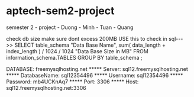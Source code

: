# aptech-sem2-project
semester 2 - project - Duong - Minh - Tuan - Quang


check db size make sure dont excess 200MB
USE this to check in sql--->> SELECT table_schema "Data Base Name",
sum( data_length + index_length ) / 1024 / 1024 "Data Base Size in MB"
FROM information_schema.TABLES GROUP BY table_schema ;

DATABASE: freemysqlhosting.net
***** Server: sql12.freemysqlhosting.net
***** DatabaseName: sql12354496
***** Username: sql12354496
***** Password: mb4UCKnAq7
***** Port: 3306
***** Host: sql12.freemysqlhosting.net:3306

